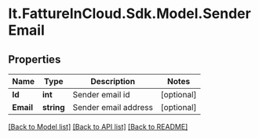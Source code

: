 # It.FattureInCloud.Sdk.Model.SenderEmail

## Properties

Name | Type | Description | Notes
------------ | ------------- | ------------- | -------------
**Id** | **int** | Sender email id | [optional] 
**Email** | **string** | Sender email address | [optional] 

[[Back to Model list]](../../README.md#documentation-for-models) [[Back to API list]](../../README.md#documentation-for-api-endpoints) [[Back to README]](../../README.md)

